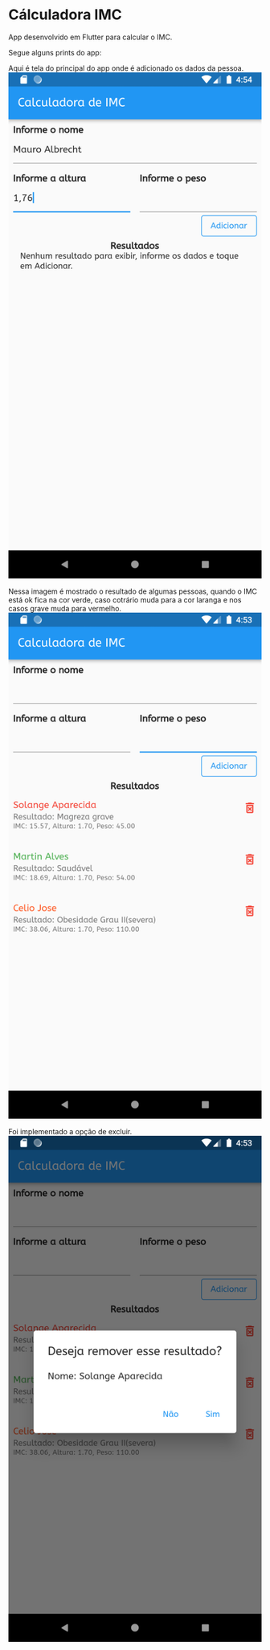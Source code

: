 # Cálculadora IMC

App desenvolvido em Flutter para calcular o IMC.

Segue alguns prints do app:

Aqui é tela do principal do app onde é adicionado os dados da pessoa.
![Exemplo de Imagem](imagens_readme/Screenshot_1695758020.png)

Nessa imagem é mostrado o resultado de algumas pessoas, quando o IMC está ok fica na cor verde, caso cotrário muda para a cor laranga e nos casos grave muda para vermelho.
![Exemplo de Imagem](imagens_readme/Screenshot_1695757942.png)

Foi implementado a opção de excluir.
![Exemplo de Imagem](imagens_readme/Screenshot_1695757979.png)
